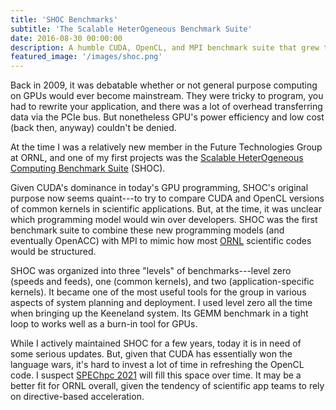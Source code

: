 ```yaml
---
title: 'SHOC Benchmarks'
subtitle: 'The Scalable HeterOgeneous Benchmark Suite'
date: 2016-08-30 00:00:00
description: A humble CUDA, OpenCL, and MPI benchmark suite that grew to over 700 citations
featured_image: '/images/shoc.png'
---
```


Back in 2009, it was debatable whether or not general purpose computing on GPUs would ever become mainstream.
They were tricky to program, you had to rewrite your application, and there was a lot of overhead transferring data via the PCIe bus.
But nonetheless GPU's power efficiency and low cost (back then, anyway) couldn't be denied.

At the time I was a relatively new member in the Future Technologies Group at ORNL, and one of my first projects
was the [Scalable HeterOgeneous Computing Benchmark Suite](https://github.com/vetter/shoc) (SHOC).

Given CUDA's dominance in today's GPU programming, SHOC's original purpose now seems quaint---to try to compare CUDA and OpenCL
versions of common kernels in scientific applications. 
But, at the time, it was unclear which programming model would win over developers.
SHOC was the first benchmark suite to combine these new programming models (and eventually OpenACC) with MPI to mimic how most [ORNL](http://ornl.gov) scientific codes
would be structured.

SHOC was organized into three "levels" of benchmarks---level zero (speeds and feeds), one (common kernels), and two (application-specific kernels).
It became one of the most useful tools for the group in various aspects of system planning and deployment. 
I used level zero all the time when bringing up the Keeneland system.
Its GEMM benchmark in a tight loop to works well as a burn-in tool for GPUs.

While I actively maintained SHOC for a few years, today it is in need of some serious updates.
But, given that CUDA has essentially won the language wars, it's hard to invest a lot of time in refreshing the OpenCL code.
I suspect [SPEChpc 2021](https://www.spec.org/hpc2021/) will fill this space over time.
It may be a better fit for ORNL overall, given the tendency of scientific app teams to rely on directive-based acceleration.
